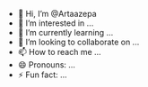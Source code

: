 - 👋 Hi, I’m @Artaazepa
- 👀 I’m interested in ...
- 🌱 I’m currently learning ...
- 💞️ I’m looking to collaborate on ...
- 📫 How to reach me ...
- 😄 Pronouns: ...
- ⚡ Fun fact: ...

<!---
Artaazepa/Artaazepa is a ✨ special ✨ repository because its `README.md` (this file) appears on your GitHub profile.
You can click the Preview link to take a look at your changes.
--->
